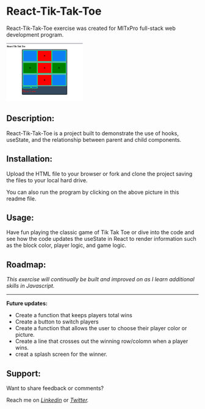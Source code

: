 # React-Tik-Tak-Toe

React-Tik-Tak-Toe exercise was created for MITxPro full-stack web development program. </br>

<a href="https://foreverphoenix21.github.io/Real-Time-Bus-Tracking/">
  <img src="Tik-Tak-Toe.png" alt="TikTakToePictureLink" width="200" /> </a
>

## Description:

<p> React-Tik-Tak-Toe is a project built to demonstrate the use of hooks, useState, and the relationship between parent and child components. </p>

## Installation:

<p> Upload the HTML file to your browser or fork and clone the project saving the files to your local hard drive. </p> 
<p>You can also run the program by clicking on the above picture in this readme file.</P>

## Usage:

<p> Have fun playing the classic game of Tik Tak Toe or dive into the code and see how the code updates the useState in React to render information such as the block color, player logic, and game logic.</p>

## Roadmap:

*<p> This exercise will continually be built and improved on as I learn additional skills in Javascript. </p>*

***

**<p> Future updates: </p>**
- Create a function that keeps players total wins 
- Create a button to switch players
- Create a function that allows the user to choose their player color or picture.  
- Create a line that crosses out the winning row/colomn when a player wins.  
- creat a splash screen for the winner. 


## Support:

<p> Want to share feedback or comments?</p>

<p> 
  
  Reach me on *[Linkedin](https://www.linkedin.com/in/derek-diaz/)* or *[Twitter](https://twitter.com/diazcsu).*
  
</p>

